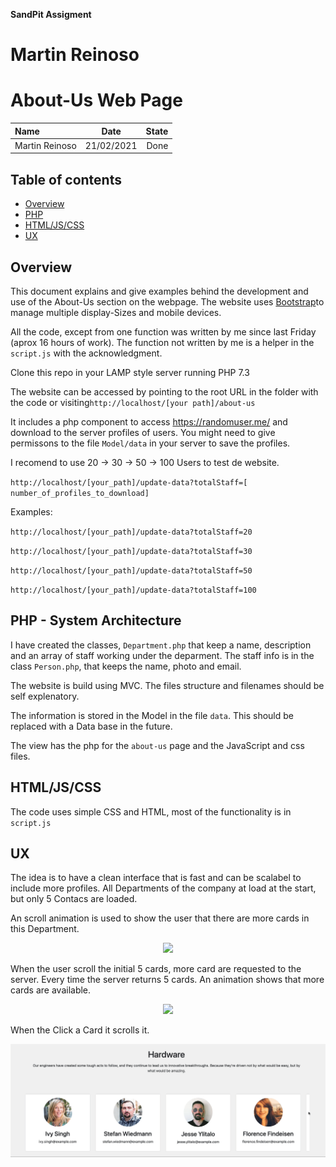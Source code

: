 **SandPit Assigment**
# Martin Reinoso

# About-Us Web Page


| Name | Date | State |
| :---         |     :---:      |          ---: |
| Martin Reinoso  | 21/02/2021     |  Done |


## Table of contents
* [Overview](#Overview)
* [PHP](#PHP)
* [HTML/JS/CSS](#HTML/JS/CSS)
* [UX](#UX)

## Overview

This document explains and give examples behind the development and use of the About-Us section on the webpage. The website uses [Bootstrap](https://getbootstrap.com)to manage multiple display-Sizes and mobile devices.

All the code, except from one function was written by me since last Friday (aprox 16 hours of work). The function not written by me is a helper in the `script.js` with the acknowledgment.

Clone this repo in your LAMP style server running PHP 7.3

The website can be accessed by pointing to the root URL in the folder with the code or visiting`http://localhost/[your path]/about-us`

It includes a php component to access https://randomuser.me/ and download to the server profiles of users. You might need to give permissons to the file `Model/data` in your server to save the profiles.

I recomend to use 20 -> 30 -> 50 -> 100 Users to test de website. 

`http://localhost/[your_path]/update-data?totalStaff=[ number_of_profiles_to_download]`

Examples:

`http://localhost/[your_path]/update-data?totalStaff=20`

`http://localhost/[your_path]/update-data?totalStaff=30`

`http://localhost/[your_path]/update-data?totalStaff=50`

`http://localhost/[your_path]/update-data?totalStaff=100`


## PHP - System Architecture 

I have created the classes, `Department.php` that keep a name, description and an array of staff working under the deparment. The staff info is in the class `Person.php`, that keeps the name, photo and email.

The website is build using MVC. The files structure and filenames should be self explenatory.

The information is stored in the Model in the file `data`. This should be replaced with a Data base in the future.

The view has the php for the `about-us` page and the JavaScript and css files.


## HTML/JS/CSS

The code uses simple CSS and HTML, most of the functionality is in `script.js`


## UX

The idea is to have a clean interface that is fast and can be scalabel to include more profiles.
All Departments of the company at load at the start, but only 5 Contacs are loaded.

An scroll animation is used to show the user that there are more cards in this Department.

<p align="center">
  <img src="Images_Readme/01.gif"  width="500" >
</p>

When the user scroll the initial 5 cards, more card are requested to the server. Every time the server returns 5 cards. An animation shows that more cards are available.

<p align="center">
  <img src="Images_Readme/02.gif"  width="300" >
</p>

When the Click a Card it scrolls it.

<p align="center">
  <img src="Images_Readme/03.gif"  width="700" >
</p>


